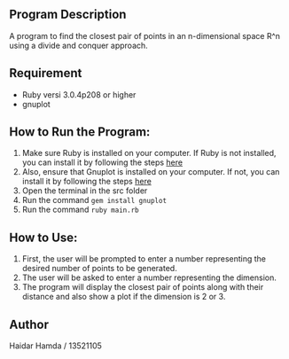 ## Program Description
A program to find the closest pair of points in an n-dimensional space R^n using a divide and conquer approach.

## Requirement
* Ruby versi 3.0.4p208 or higher
* gnuplot


## How to Run the Program:
1. Make sure Ruby is installed on your computer. If Ruby is not installed, you can install it by following the steps [here](https://www.ruby-lang.org/en/documentation/installation/)
2. Also, ensure that Gnuplot is installed on your computer. If not, you can install it by following the steps [here](https://riptutorial.com/gnuplot/example/11275/installation-or-setup)
3. Open the terminal in the src folder
4. Run the command `gem install gnuplot`
5. Run the command `ruby main.rb`

## How to Use:
1. First, the user will be prompted to enter a number representing the desired number of points to be generated.
2. The user will be asked to enter a number representing the dimension.
3. The program will display the closest pair of points along with their distance and also show a plot if the dimension is 2 or 3.

## Author
Haidar Hamda / 13521105
